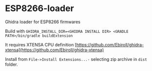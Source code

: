 # ESP8266-loader
Ghidra loader for ESP8266 firmwares

Build with `GHIDRA_INSTALL_DIR=<GHIDRA INSTALL DIR> <GRADLE PATH>/bin/gradle buildExtension`

It requires XTENSA CPU definition [https://github.com/Ebiroll/ghidra-xtensa](https://github.com/Ebiroll/ghidra-xtensa)

Install from `File->Install Extensions...-` selecting zip archive in `dist` folder.

